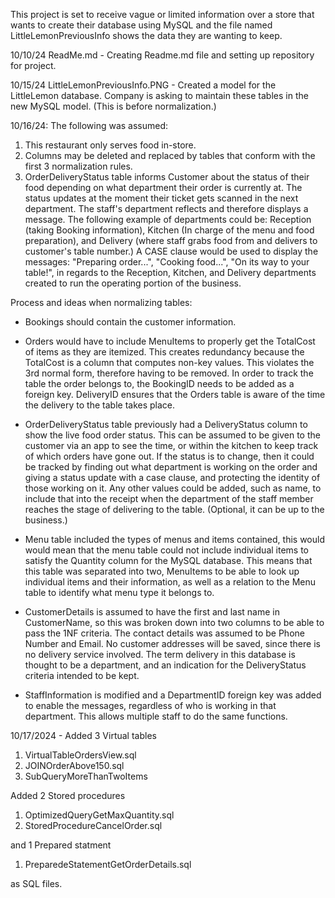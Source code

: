 This project is set to receive vague or limited information over a store that wants to create their database using MySQL and the file named LittleLemonPreviousInfo shows the data they are wanting to keep.

10/10/24 ReadMe.md - Creating Readme.md file and setting up repository for project.

10/15/24 LittleLemonPreviousInfo.PNG - Created a model for the LittleLemon database. Company is asking to maintain these tables in the new MySQL model. (This is before normalization.)

10/16/24:
The following was assumed:
1. This restaurant only serves food in-store. 
2. Columns may be deleted and replaced by tables that conform with the first 3 normalization rules.
3. OrderDeliveryStatus table informs Customer about the status of their food depending on what department their order is currently at. The status updates at the moment their ticket gets scanned in the next department. The staff's department reflects and therefore displays a message. The following example of departments could be: Reception (taking Booking information), Kitchen (In charge of the menu and food preparation), and Delivery (where staff grabs food from and delivers to customer's table number.) A CASE clause would be used to display the messages: "Preparing order...", "Cooking food...", "On its way to your table!", in regards to the Reception, Kitchen, and Delivery departments created to run the operating portion of the business.  

Process and ideas when normalizing tables:
- Bookings should contain the customer information.

- Orders would have to include MenuItems to properly get the TotalCost of items as they are itemized. This creates redundancy because the TotalCost is a column that computes non-key values. This violates the 3rd normal form, therefore having to be removed. In order to track the table the order belongs to, the BookingID needs to be added as a foreign key. DeliveryID ensures that the Orders table is aware of the time the delivery to the table takes place. 

- OrderDeliveryStatus table previously had a DeliveryStatus column to show the live food order status. This can be assumed to be given to the customer via an app to see the time, or within the kitchen to keep track of which orders have gone out. If the status is to change, then it could be tracked by finding out what department is working on the order and giving a status update with a case clause, and protecting the identity of those working on it. Any other values could be added, such as name, to include that into the receipt when the department of the staff member reaches the stage of delivering to the table. (Optional, it can be up to the business.)

- Menu table included the types of menus and items contained, this would would mean that the menu table could not include individual items to satisfy the Quantity column for the MySQL database. This means that this table was separated into two, MenuItems to be able to look up individual items and their information, as well as a relation to the Menu table to identify what menu type it belongs to.

- CustomerDetails is assumed to have the first and last name in CustomerName, so this was broken down into two columns to be able to pass the 1NF criteria. The contact details was assumed to be Phone Number and Email. No customer addresses will be saved, since there is no delivery service involved. The term delivery in this database is thought to be a department, and an indication for the DeliveryStatus criteria intended to be kept.

- StaffInformation is modified and a DepartmentID foreign key was added to enable the messages, regardless of who is working in that department. This allows multiple staff to do the same functions.

10/17/2024 - 
Added 3 Virtual tables
1. VirtualTableOrdersView.sql
2. JOINOrderAbove150.sql
3. SubQueryMoreThanTwoItems

Added 2 Stored procedures
1. OptimizedQueryGetMaxQuantity.sql
2. StoredProcedureCancelOrder.sql

and 1 Prepared statment
1. PreparedeStatementGetOrderDetails.sql 

as SQL files.
